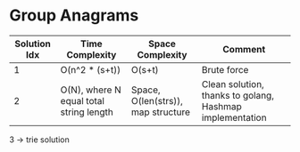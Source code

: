 # Group Anagrams

| Solution Idx | Time Complexity                         | Space Complexity                   | Comment                                                  |
| ------------ | --------------------------------------- | ---------------------------------- | -------------------------------------------------------- |
| 1            | O(n^2 \* (s+t))                         | O(s+t)                             | Brute force                                              |
| 2            | O(N), where N equal total string length | Space, O(len(strs)), map structure | Clean solution, thanks to golang, Hashmap implementation |

3 -> trie solution
